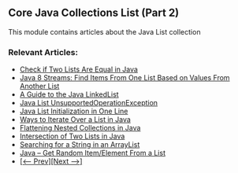 ## Core Java Collections List (Part 2)

This module contains articles about the Java List collection

### Relevant Articles: 
- [Check if Two Lists Are Equal in Java](https://www.baeldung.com/java-test-a-list-for-ordinality-and-equality)
- [Java 8 Streams: Find Items From One List Based on Values From Another List](https://www.baeldung.com/java-streams-find-list-items)
- [A Guide to the Java LinkedList](https://www.baeldung.com/java-linkedlist)
- [Java List UnsupportedOperationException](https://www.baeldung.com/java-list-unsupported-operation-exception)
- [Java List Initialization in One Line](https://www.baeldung.com/java-init-list-one-line)
- [Ways to Iterate Over a List in Java](https://www.baeldung.com/java-iterate-list)
- [Flattening Nested Collections in Java](https://www.baeldung.com/java-flatten-nested-collections)
- [Intersection of Two Lists in Java](https://www.baeldung.com/java-lists-intersection)
- [Searching for a String in an ArrayList](https://www.baeldung.com/java-search-string-arraylist)
- [Java – Get Random Item/Element From a List](http://www.baeldung.com/java-random-list-element)
- [[<-- Prev]](/core-java-modules/core-java-collections-list)[[Next -->]](/core-java-modules/core-java-collections-list-3)
